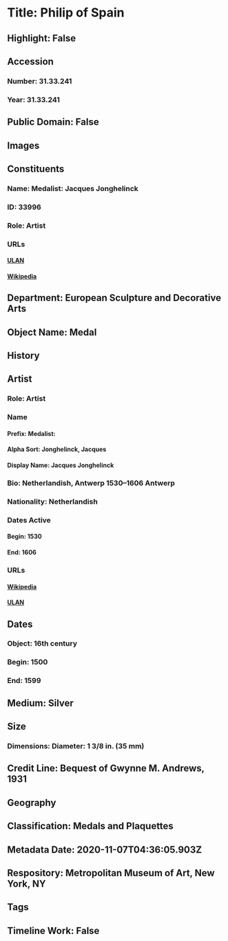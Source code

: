 # Title: Philip of Spain
## Highlight: False
## Accession
### Number: 31.33.241
### Year: 31.33.241
## Public Domain: False
## Images
## Constituents
### Name: Medalist: Jacques Jonghelinck
### ID: 33996
### Role: Artist
### URLs
#### [ULAN](http://vocab.getty.edu/page/ulan/500054677)
#### [Wikipedia](https://www.wikidata.org/wiki/Q6120669)
## Department: European Sculpture and Decorative Arts
## Object Name: Medal
## History
## Artist
### Role: Artist
### Name
#### Prefix: Medalist:
#### Alpha Sort: Jonghelinck, Jacques
#### Display Name: Jacques Jonghelinck
### Bio: Netherlandish, Antwerp 1530–1606 Antwerp
### Nationality: Netherlandish
### Dates Active
#### Begin: 1530
#### End: 1606
### URLs
#### [Wikipedia](https://www.wikidata.org/wiki/Q6120669)
#### [ULAN](http://vocab.getty.edu/page/ulan/500054677)
## Dates
### Object: 16th century
### Begin: 1500
### End: 1599
## Medium: Silver
## Size
### Dimensions: Diameter: 1 3/8 in. (35 mm)
## Credit Line: Bequest of Gwynne M. Andrews, 1931
## Geography
## Classification: Medals and Plaquettes
## Metadata Date: 2020-11-07T04:36:05.903Z
## Respository: Metropolitan Museum of Art, New York, NY
## Tags
## Timeline Work: False